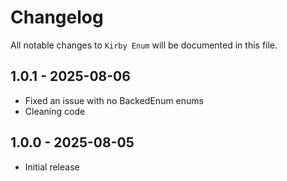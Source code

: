 # Changelog

All notable changes to `Kirby Enum` will be documented in this file.

## 1.0.1 - 2025-08-06

- Fixed an issue with no BackedEnum enums
- Cleaning code

## 1.0.0 - 2025-08-05

- Initial release
